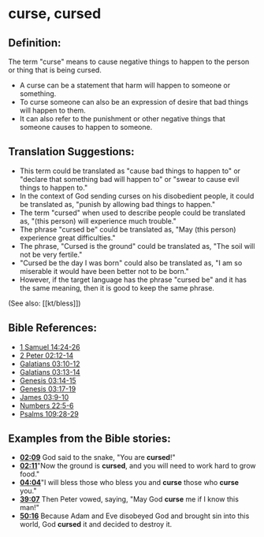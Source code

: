 # curse, cursed #

## Definition: ##

The term "curse" means to cause negative things to happen to the person or thing that is being cursed.

* A curse can be a statement that harm will happen to someone or something.
* To curse someone can also be an expression of desire that bad things will happen to them.
* It can also refer to the punishment or other negative things that someone causes to happen to someone.

## Translation Suggestions: ##

* This term could be translated as "cause bad things to happen to" or "declare that something bad will happen to" or "swear to cause evil things to happen to."
* In the context of God sending curses on his disobedient people, it could be translated as, "punish by allowing bad things to happen."
* The term "cursed" when used to describe people could be translated as, "(this person) will experience much trouble."
* The phrase "cursed be" could be translated as, "May (this person) experience great difficulties."
* The phrase, "Cursed is the ground" could be translated as, "The soil will not be very fertile."
* "Cursed be the day I was born" could also be translated as, "I am so miserable it would have been better not to be born."
* However, if the target language has the phrase "cursed be" and it has the same meaning, then it is good to keep the same phrase.

(See also: [[kt/bless]])

## Bible References: ##

* [1 Samuel 14:24-26](en/tn/1sa/help/14/24)
* [2 Peter 02:12-14](en/tn/2pe/help/02/12)
* [Galatians 03:10-12](en/tn/gal/help/03/10)
* [Galatians 03:13-14](en/tn/gal/help/03/13)
* [Genesis 03:14-15](en/tn/gen/help/03/14)
* [Genesis 03:17-19](en/tn/gen/help/03/17)
* [James 03:9-10](en/tn/jas/help/03/09)
* [Numbers 22:5-6](en/tn/num/help/22/05)
* [Psalms 109:28-29](en/tn/psa/help/109/28)

## Examples from the Bible stories: ##

* __[02:09](en/tn/obs/help/02/09)__ God said to the snake, "You are __cursed__!"
* __[02:11](en/tn/obs/help/02/11)__"Now the ground is __cursed__, and you will need to work hard to grow food."
* __[04:04](en/tn/obs/help/04/04)__"I will bless those who bless you and __curse__  those who __curse__  you."
* __[39:07](en/tn/obs/help/39/07)__ Then Peter vowed, saying, "May God __curse__  me if I know this man!"
* __[50:16](en/tn/obs/help/50/16)__ Because Adam and Eve disobeyed God and brought sin into this world, God __cursed__  it and decided to destroy it.